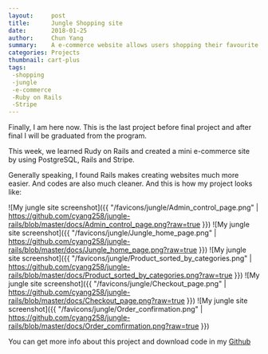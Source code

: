 ```yaml
---
layout:     post
title:      Jungle Shopping site
date:       2018-01-25
author:     Chun Yang
summary:    A e-commerce website allows users shopping their favourite projects. 
categories: Projects
thumbnail: cart-plus
tags:
 -shopping
 -jungle
 -e-commerce
 -Ruby on Rails
 -Stripe
---
```

Finally, I am here now. This is the last project before final project and after final I will be graduated from the program.

This week, we learned Rudy on Rails and created a mini e-commerce site by using PostgreSQL, Rails and Stripe.

Generally speaking, I found Rails makes creating websites much more easier. And codes are also much cleaner. And this is how my project looks like:

![My jungle site screenshot]({{ "/favicons/jungle/Admin_control_page.png" | https://github.com/cyang258/jungle-rails/blob/master/docs/Admin_control_page.png?raw=true }})
![My jungle site screenshot]({{ "/favicons/jungle/Jungle_home_page.png" | https://github.com/cyang258/jungle-rails/blob/master/docs/Jungle_home_page.png?raw=true }})
![My jungle site screenshot]({{ "/favicons/jungle/Product_sorted_by_categories.png" | https://github.com/cyang258/jungle-rails/blob/master/docs/Product_sorted_by_categories.png?raw=true }}) 
![My jungle site screenshot]({{ "/favicons/jungle/Checkout_page.png" | https://github.com/cyang258/jungle-rails/blob/master/docs/Checkout_page.png?raw=true }})
![My jungle site screenshot]({{ "/favicons/jungle/Order_confirmation.png" | https://github.com/cyang258/jungle-rails/blob/master/docs/Order_comfirmation.png?raw=true }})

You can get more info about this project and download code in my [Github][1]

[1]: https://github.com/cyang258/jungle-rails
